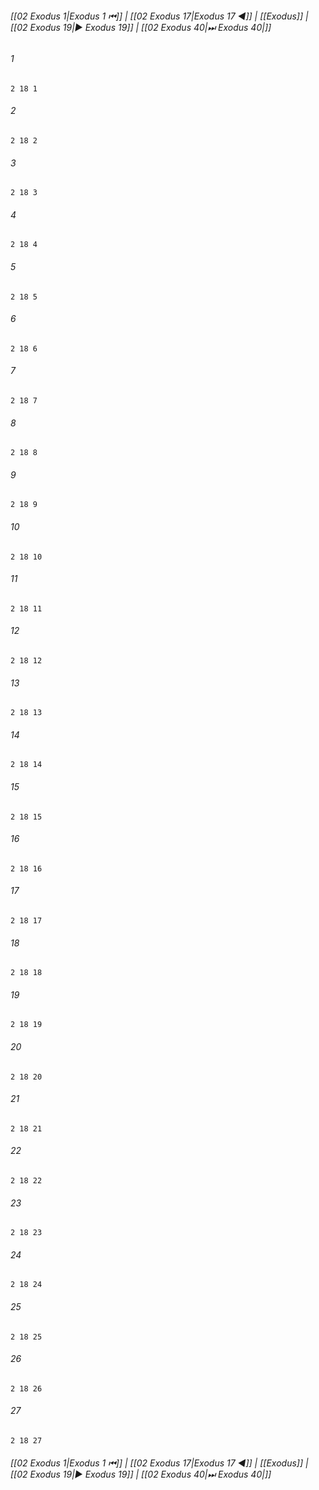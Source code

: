 
###### [[02 Exodus 1|Exodus 1 ⏮]] | [[02 Exodus 17|Exodus 17 ◀]] | [[Exodus]] | [[02 Exodus 19|▶ Exodus 19]] | [[02 Exodus 40|⏭ Exodus 40|]]

###### 1
``` verse
2 18 1 
```
###### 2
``` verse
2 18 2 
```
###### 3
``` verse
2 18 3 
```
###### 4
``` verse
2 18 4 
```
###### 5
``` verse
2 18 5 
```
###### 6
``` verse
2 18 6 
```
###### 7
``` verse
2 18 7 
```
###### 8
``` verse
2 18 8 
```
###### 9
``` verse
2 18 9 
```
###### 10
``` verse
2 18 10 
```
###### 11
``` verse
2 18 11 
```
###### 12
``` verse
2 18 12 
```
###### 13
``` verse
2 18 13 
```
###### 14
``` verse
2 18 14 
```
###### 15
``` verse
2 18 15 
```
###### 16
``` verse
2 18 16 
```
###### 17
``` verse
2 18 17 
```
###### 18
``` verse
2 18 18 
```
###### 19
``` verse
2 18 19 
```
###### 20
``` verse
2 18 20 
```
###### 21
``` verse
2 18 21 
```
###### 22
``` verse
2 18 22 
```
###### 23
``` verse
2 18 23 
```
###### 24
``` verse
2 18 24 
```
###### 25
``` verse
2 18 25 
```
###### 26
``` verse
2 18 26 
```
###### 27
``` verse
2 18 27 
```

###### [[02 Exodus 1|Exodus 1 ⏮]] | [[02 Exodus 17|Exodus 17 ◀]] | [[Exodus]] | [[02 Exodus 19|▶ Exodus 19]] | [[02 Exodus 40|⏭ Exodus 40|]]

